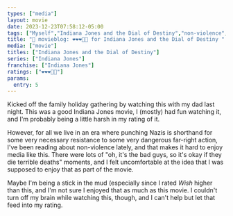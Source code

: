 ```yaml
---
types: ["media"]
layout: movie
date: 2023-12-23T07:58:12-05:00
tags: ["Myself","Indiana Jones and the Dial of Destiny","non-violence","punching Nazis","Indiana Jones","World War II","far-right"]
title: "🍿 movieblog: ❤️❤️❤️🖤🖤 for Indiana Jones and the Dial of Destiny "
media: ["movie"]
titles: ["Indiana Jones and the Dial of Destiny"]
series: ["Indiana Jones"]
franchise: ["Indiana Jones"]
ratings: ["❤️❤️❤️🖤🖤"]
params:
  entry: 5
---
```

Kicked off the family holiday gathering by watching this with my dad last night. This was a good Indiana Jones movie, I (mostly) had fun watching it, and I'm probably being a little harsh in my rating of it. 

However, for all we live in an era where punching Nazis is shorthand for some very necessary resistance to some very dangerous far-right action, I've been reading about non-violence lately, and that makes it hard to enjoy media like this. There were lots of "oh, it's the bad guys, so it's okay if they die terrible deaths" moments, and I felt uncomfortable at the idea that I was supposed to enjoy that as part of the movie. 

Maybe I'm being a stick in the mud (especially since I rated *Wish* higher than this, and I'm not sure I enjoyed that as much as this movie. I couldn't turn off my brain while watching this, though, and I can't help but let that feed into my rating.
